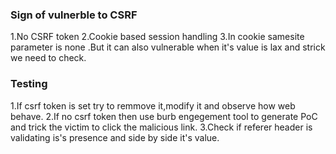 ### Sign of  vulnerble to CSRF
   1.No CSRF token
   2.Cookie based session handling
   3.In cookie samesite parameter is  none .But it can also vulnerable when it's value is lax and strick we need to check.

### Testing
  1.If csrf token is set try to remmove it,modify  it and observe how web behave.
  2.If no csrf token then use burb engegement tool to generate PoC and trick the victim to click the malicious link.
  3.Check if referer header is validating is's presence and side by side it's value.
  
